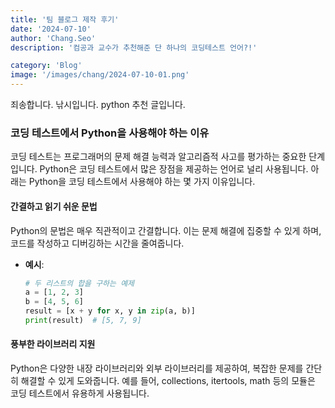 ```yaml
---
title: '팀 블로그 제작 후기'
date: '2024-07-10'
author: 'Chang.Seo'
description: '컴공과 교수가 추천해준 단 하나의 코딩테스트 언어?!'

category: 'Blog'
image: '/images/chang/2024-07-10-01.png'
---
```


죄송합니다. 낚시입니다.
python 추천 글입니다.

### 코딩 테스트에서 Python을 사용해야 하는 이유

코딩 테스트는 프로그래머의 문제 해결 능력과 알고리즘적 사고를 평가하는 중요한 단계입니다. Python은 코딩 테스트에서 많은 장점을 제공하는 언어로 널리 사용됩니다. 아래는 Python을 코딩 테스트에서 사용해야 하는 몇 가지 이유입니다.

#### 간결하고 읽기 쉬운 문법

Python의 문법은 매우 직관적이고 간결합니다. 이는 문제 해결에 집중할 수 있게 하며, 코드를 작성하고 디버깅하는 시간을 줄여줍니다.

- **예시**:
  ```python
  # 두 리스트의 합을 구하는 예제
  a = [1, 2, 3]
  b = [4, 5, 6]
  result = [x + y for x, y in zip(a, b)]
  print(result)  # [5, 7, 9]
  ```

#### 풍부한 라이브러리 지원

Python은 다양한 내장 라이브러리와 외부 라이브러리를 제공하여, 복잡한 문제를 간단히 해결할 수 있게 도와줍니다. 예를 들어, collections, itertools, math 등의 모듈은 코딩 테스트에서 유용하게 사용됩니다.
